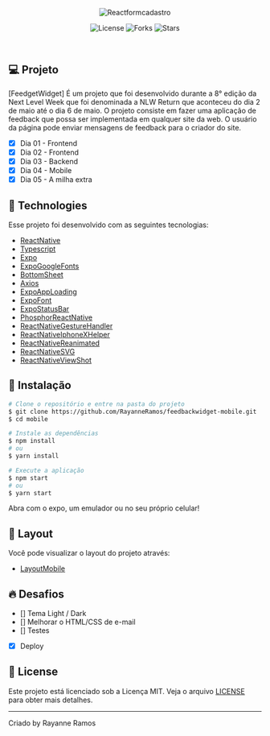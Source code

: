 <p align="center">
  <img src="https://user-images.githubusercontent.com/43352880/170611129-8bf96396-6d41-4696-a489-6ddd61da026a.png" alt="Reactformcadastro">
</p>

<p align="center">
  <img src="https://img.shields.io/badge/license-MIT-%23835afd" alt="License">
  <img src="https://img.shields.io/badge/forks-MIT-%23835afd" alt="Forks">
  <img src="https://img.shields.io/badge/stars-MIT-%23835afd" alt="Stars">
</p>

<br>

## 💻 Projeto

[FeedgetWidget] É um projeto que foi desenvolvido durante a 8° edição da Next Level Week que foi denominada a NLW Return que aconteceu do dia 2 de maio até o dia 6 de maio. O projeto consiste em fazer uma aplicação de feedback que possa ser implementada em qualquer site da web. O usuário da página pode enviar mensagens de feedback para o criador do site.

 - [x] Dia 01 - Frontend
 - [x] Dia 02 - Frontend
 - [x] Dia 03 - Backend
 - [x] Dia 04 - Mobile
 - [x] Dia 05 - A milha extra

## 🧪 Technologies

Esse projeto foi desenvolvido com as seguintes tecnologias:

 - [ReactNative](https://reactnative.dev/)
 - [Typescript](https://www.typescriptlang.org/)
 - [Expo](https://expo.dev/)
 - [ExpoGoogleFonts](https://docs.expo.dev/guides/using-custom-fonts/)
 - [BottomSheet](https://github.com/gorhom/react-native-bottom-sheet)
 - [Axios](https://github.com/axios/axios)
 - [ExpoAppLoading](https://docs.expo.dev/versions/latest/sdk/app-loading/)
 - [ExpoFont](https://docs.expo.dev/guides/using-custom-fonts/)
 - [ExpoStatusBar](https://docs.expo.dev/versions/latest/sdk/status-bar/)
 - [PhosphorReactNative](https://www.npmjs.com/package/phosphor-react-native)
 - [ReactNativeGestureHandler](https://www.npmjs.com/package/react-native-gesture-handler)
 - [ReactNativeIphoneXHelper](https://www.npmjs.com/package/react-native-iphone-x-helper)
 - [ReactNativeReanimated](https://github.com/software-mansion/react-native-reanimated)
 - [ReactNativeSVG](https://github.com/react-native-svg/react-native-svg)
 - [ReactNativeViewShot](https://github.com/gre/react-native-view-shot)




## 🚀 Instalação

```bash
# Clone o repositório e entre na pasta do projeto
$ git clone https://github.com/RayanneRamos/feedbackwidget-mobile.git
$ cd mobile

# Instale as dependências
$ npm install
# ou
$ yarn install

# Execute a aplicação
$ npm start
# ou
$ yarn start
```

Abra com o expo, um emulador ou no seu próprio celular!

## 🔖 Layout

Você pode visualizar o layout do projeto através:

 - [LayoutMobile](https://www.figma.com/file/4OgcQfKrfG6zjASK6pKg1a/Feedback-Widget-(Community)?node-id=10%3A1638) 

## 🔥 Desafios
  - [] Tema Light / Dark
  - [] Melhorar o HTML/CSS de e-mail
  - [] Testes
  - [x] Deploy

## 📝 License

Este projeto está licenciado sob a Licença MIT. Veja o arquivo [LICENSE](LICENSE) para obter mais detalhes.

---

<p aling="center">Criado by Rayanne Ramos</p>
